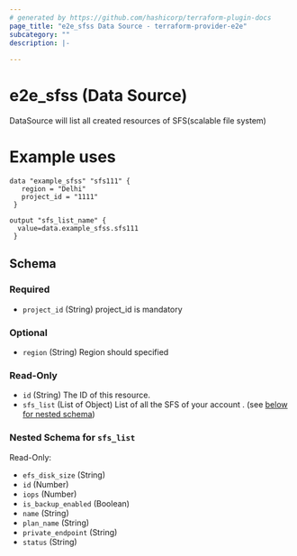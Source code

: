 ```yaml
---
# generated by https://github.com/hashicorp/terraform-plugin-docs
page_title: "e2e_sfss Data Source - terraform-provider-e2e"
subcategory: ""
description: |-
  
---
```


# e2e_sfss (Data Source)
DataSource will list all created resources of SFS(scalable file system)

# Example uses
```hcl 
data "example_sfss" "sfs111" {
   region = "Delhi"
   project_id = "1111"
 }
 ```
```hcl
output "sfs_list_name" {
  value=data.example_sfss.sfs111
 }
 ```




<!-- schema generated by tfplugindocs -->
## Schema

### Required

- `project_id` (String) project_id is mandatory

### Optional

- `region` (String) Region should specified

### Read-Only

- `id` (String) The ID of this resource.
- `sfs_list` (List of Object) List of all the SFS of your account . (see [below for nested schema](#nestedatt--sfs_list))

<a id="nestedatt--sfs_list"></a>
### Nested Schema for `sfs_list`

Read-Only:

- `efs_disk_size` (String)
- `id` (Number)
- `iops` (Number)
- `is_backup_enabled` (Boolean)
- `name` (String)
- `plan_name` (String)
- `private_endpoint` (String)
- `status` (String)


